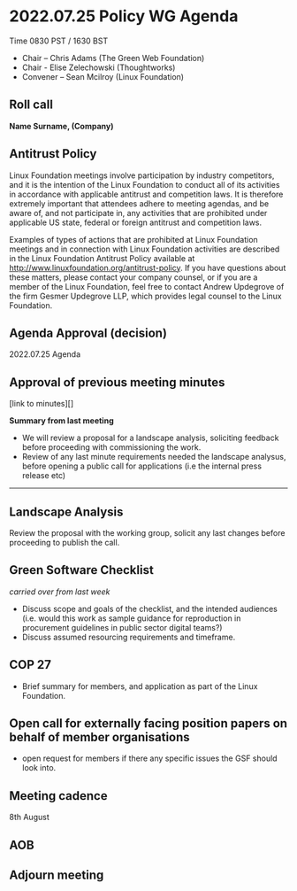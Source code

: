 # 2022.07.25 Policy WG Agenda

Time 0830 PST / 1630 BST

- Chair – Chris Adams (The Green Web Foundation)
- Chair - Elise Zelechowski (Thoughtworks)
- Convener –  Sean Mcilroy (Linux Foundation)


  
## Roll call

**Name Surname, (Company)**  

## Antitrust Policy
Linux Foundation meetings involve participation by industry competitors, and it is the intention of the Linux Foundation to conduct all of its activities in accordance with applicable antitrust and competition laws. It is therefore extremely important that attendees adhere to meeting agendas, and be aware of, and not participate in, any activities that are prohibited under applicable US state, federal or foreign antitrust and competition laws.

Examples of types of actions that are prohibited at Linux Foundation meetings and in connection with Linux Foundation activities are described in the Linux Foundation Antitrust Policy available at http://www.linuxfoundation.org/antitrust-policy. If you have questions about these matters, please contact your company counsel, or if you are a member of the Linux Foundation, feel free to contact Andrew Updegrove of the firm Gesmer Updegrove LLP, which provides legal counsel to the Linux Foundation.
  
## Agenda Approval (decision) 

2022.07.25 Agenda
  
## Approval of previous meeting minutes

[link to minutes][]

**Summary from last meeting**

- We will review a proposal for a landscape analysis, soliciting feedback before proceeding with commissioning the work.
- Review of any last minute requirements needed the landscape analysus, before opening a public call for applications (i.e the internal press release etc)

---

## Landscape Analysis

Review the proposal with the working group, solicit any last changes before proceeding to publish the call.

## Green Software Checklist

_carried over from last week_

- Discuss scope and goals of the checklist, and the intended audiences (i.e. would this work as sample guidance for reproduction in procurement guidelines in public sector digital teams?)
- Discuss assumed resourcing requirements and timeframe.

## COP 27

- Brief summary for members, and application as part of the Linux Foundation.

## Open call for externally facing position papers on behalf of member organisations

- open request for members if there any specific issues the GSF should look into.

## Meeting cadence
8th August

## AOB  



## Adjourn meeting
  
